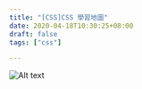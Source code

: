 ```yaml
---
title: "[CSS]CSS 學習地圖"
date: 2020-04-18T10:30:25+08:00
draft: false
tags: ["css"]

---
```




![Alt text](/posts/CSS.png)


